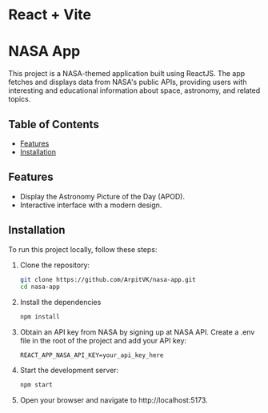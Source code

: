 # React + Vite
# NASA App

This project is a NASA-themed application built using ReactJS. The app fetches and displays data from NASA's public APIs, providing users with interesting and educational information about space, astronomy, and related topics.

## Table of Contents

- [Features](#features)
- [Installation](#installation)

## Features

- Display the Astronomy Picture of the Day (APOD).
- Interactive interface with a modern design.

## Installation

To run this project locally, follow these steps:

1. Clone the repository:

   ```bash
   git clone https://github.com/ArpitVK/nasa-app.git
   cd nasa-app

2. Install the dependencies

   ```bash
   npm install
   
3. Obtain an API key from NASA by signing up at NASA API. Create a .env file in the root of the project and add your API key:

   
   ```env
   REACT_APP_NASA_API_KEY=your_api_key_here

4. Start the development server:


   ```bash
   npm start

5. Open your browser and navigate to http://localhost:5173.
